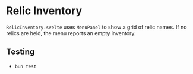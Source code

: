 # Relic Inventory

`RelicInventory.svelte` uses `MenuPanel` to show a grid of relic names. If no
relics are held, the menu reports an empty inventory.

## Testing
- `bun test`
